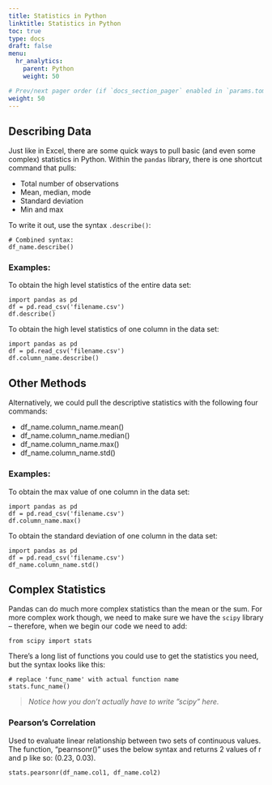 ```yaml
---
title: Statistics in Python
linktitle: Statistics in Python
toc: true
type: docs
draft: false
menu:
  hr_analytics:
    parent: Python
    weight: 50

# Prev/next pager order (if `docs_section_pager` enabled in `params.toml`)
weight: 50
---
```


<!-- In this tutorial, I'll share how to pull basic and complex statistics from a dataset: -->

<!-- ## NumPy Library

NumPy supports processing large sets of data as well as complex mathematical functions. -->

## Describing Data

Just like in Excel, there are some quick ways to pull basic (and even some complex) statistics in Python. Within the `pandas` library, there is one shortcut command that pulls: 

* Total number of observations
* Mean, median, mode
* Standard deviation
* Min and max

To write it out, use the syntax `.describe()`:

```
# Combined syntax: 
df_name.describe()
```

### Examples: 

To obtain the high level statistics of the entire data set: 

``` 
import pandas as pd
df = pd.read_csv('filename.csv')
df.describe()
```

To obtain the high level statistics of one column in the data set:

``` 
import pandas as pd
df = pd.read_csv('filename.csv')
df.column_name.describe()
```

## Other Methods

Alternatively, we could pull the descriptive statistics with the following four commands:

* df_name.column_name.mean()
* df_name.column_name.median()
* df_name.column_name.max()
* df_name.column_name.std()


### Examples: 

To obtain the max value of one column in the data set: 

``` 
import pandas as pd
df = pd.read_csv('filename.csv')
df.column_name.max()
```

To obtain the standard deviation of one column in the data set:

``` 
import pandas as pd
df = pd.read_csv('filename.csv')
df_name.column_name.std()
```

## Complex Statistics

Pandas can do much more complex statistics than the mean or the sum. For more complex work though, we need to make sure we have the `scipy` library – therefore, when we begin our code we need to add: 

```
from scipy import stats
```

There’s a long list of functions you could use to get the statistics you need, but the syntax looks like this:

```
# replace 'func_name' with actual function name
stats.func_name()
```

> *Notice how you don’t actually have to write ”scipy” here.*

### Pearson’s Correlation

Used to evaluate linear relationship between two sets of continuous values. The function, “pearnsonr()” uses the below syntax and returns 2 values of r and p like so: (0.23, 0.03).

```
stats.pearsonr(df_name.col1, df_name.col2)
```
